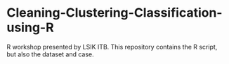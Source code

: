 # Cleaning-Clustering-Classification-using-R
R workshop presented by LSIK ITB. This repository contains the R script, but also the dataset and case. 
